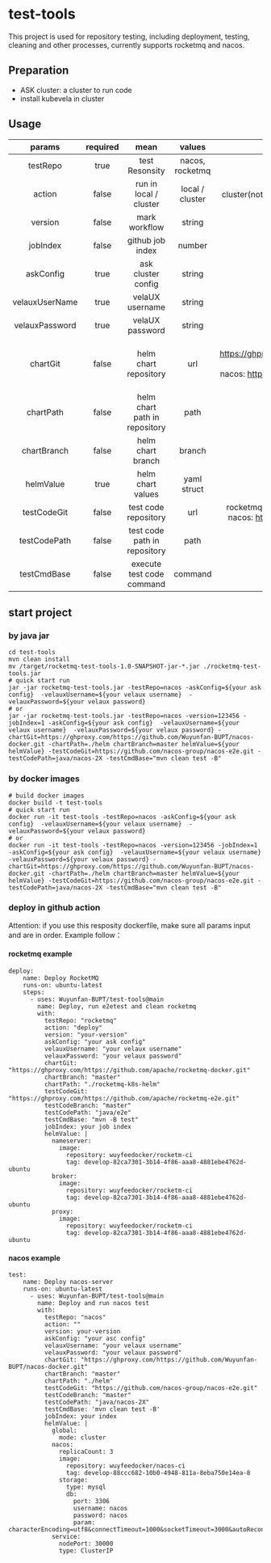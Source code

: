 # test-tools
This project is used for repository testing, including deployment, testing, cleaning and other processes, currently supports rocketmq and nacos.
## Preparation
- ASK cluster: a cluster to run code
- install kubevela in cluster

## Usage
|     params     | required |             mean              |     values      |                                                                                default                                                                                 |
|:--------------:|  :----:  |:-----------------------------:|:---------------:|:----------------------------------------------------------------------------------------------------------------------------------------------------------------------:|
|    testRepo    | true |        test Resonsity         | nacos, rocketmq |                                                                                  null                                                                                  |
|     action     | false |    run in local / cluster     | local / cluster |                                                       cluster(not support this param currently， retain keyword)                                                        |
|    version     | false |         mark workflow         |     string      |                                                                                  null                                                                                  |
|    jobIndex    | false |       github job index        |     number      |                                                                                   0                                                                                    |
|   askConfig    | true |      ask cluster config       |     string      |                                                                                  null                                                                                  |
| velauxUserName | true |        velaUX username        |     string      |                                                                                  null                                                                                  |
| velauxPassword | true |        velaUX password        |     string      |                                                                                                                         null                                           |
|    chartGit    | false |     helm chart repository     |       url       |                                                                                   rocketmq: https://ghproxy.com/https://github.com/apache/rocketmq-docker.git <br/> nacos: https://ghproxy.com/https://github.com/Wuyunfan-BUPT/nacos-docker.git |
|   chartPath    | false | helm chart path in repository |      path       |                                                                                                                                        rocketmq: ./rocketmq-k8s-helm <br/> nacos: ./helm                                                        |
|  chartBranch   | false |       helm chart branch       |     branch      |                                                                                                                                                               master                                                                             |
|   helmValue    | true |       helm chart values       |   yaml struct   |                                                                                                                                                               ...                                                                               |
|  testCodeGit   | false |     test code repository      |       url       |                                                                                                         rocketmq: https://github.com/apache/rocketmq-e2e.git <br/> nacos:  https://github.com/nacos-group/nacos-e2e.git                         |
|  testCodePath  | false | test code path in repository  |      path       |                                                                                                                                          rocketmq: java/e2e <br/> nacos:  java/nacos-2X                                                         |
|  testCmdBase   | false |   execute test code command   |     command     |                                                                                                                                       rocketmq: mvn -B test <br/> nacos:   mvn clean test -B                                                     |

## start project
### by java jar
```agsl
cd test-tools
mvn clean install
mv /target/rocketmq-test-tools-1.0-SNAPSHOT-jar-*.jar ./rocketmq-test-tools.jar
# quick start run
jar -jar rocketmq-test-tools.jar -testRepo=nacos -askConfig=${your ask config}  -velauxUsername=${your velaux username}  -velauxPassword=${your velaux password} 
# or
jar -jar rocketmq-test-tools.jar -testRepo=nacos -version=123456 -jobIndex=1 -askConfig=${your ask config}  -velauxUsername=${your velaux username}  -velauxPassword=${your velaux password} -chartGit=https://ghproxy.com/https://github.com/Wuyunfan-BUPT/nacos-docker.git -chartPath=./helm chartBranch=master helmValue=${your helmValue} -testCodeGit=https://github.com/nacos-group/nacos-e2e.git -testCodePath=java/nacos-2X -testCmdBase="mvn clean test -B" 
```
### by docker images
```
# build docker images
docker build -t test-tools
# quick start run
docker run -it test-tools -testRepo=nacos -askConfig=${your ask config}  -velauxUsername=${your velaux username}  -velauxPassword=${your velaux password} 
# or
docker run -it test-tools -testRepo=nacos -version=123456 -jobIndex=1 -askConfig=${your ask config}  -velauxUsername=${your velaux username}  -velauxPassword=${your velaux password} -chartGit=https://ghproxy.com/https://github.com/Wuyunfan-BUPT/nacos-docker.git -chartPath=./helm chartBranch=master helmValue=${your helmValue} -testCodeGit=https://github.com/nacos-group/nacos-e2e.git -testCodePath=java/nacos-2X -testCmdBase="mvn clean test -B" 
```
### deploy in github action
Attention: if you use this resposity dockerfile, make sure all params input and are in order. Example follow：
#### rocketmq example
```
deploy:
    name: Deploy RocketMQ
    runs-on: ubuntu-latest
    steps:
      - uses: Wuyunfan-BUPT/test-tools@main
        name: Deploy, run e2etest and clean rocketmq
        with:
          testRepo: "rocketmq"
          action: "deploy"
          version: "your-version"
          askConfig: "your ask config"
          velauxUsername: "your velaux username"
          velauxPassword: "your velaux password"
          chartGit: "https://ghproxy.com/https://github.com/apache/rocketmq-docker.git"
          chartBranch: "master"
          chartPath: "./rocketmq-k8s-helm"
          testCodeGit: "https://ghproxy.com/https://github.com/apache/rocketmq-e2e.git"
          testCodeBranch: "master"
          testCodePath: "java/e2e"
          testCmdBase: "mvn -B test"
          jobIndex: your job index
          helmValue: |
            nameserver:
              image:
                repository: wuyfeedocker/rocketm-ci
                tag: develop-82ca7301-3b14-4f86-aaa8-4881ebe4762d-ubuntu
            broker:
              image:
                repository: wuyfeedocker/rocketm-ci
                tag: develop-82ca7301-3b14-4f86-aaa8-4881ebe4762d-ubuntu
            proxy:
              image:
                repository: wuyfeedocker/rocketm-ci
                tag: develop-82ca7301-3b14-4f86-aaa8-4881ebe4762d-ubuntu
```
#### nacos example
```
test:
    name: Deploy nacos-server
    runs-on: ubuntu-latest
      - uses: Wuyunfan-BUPT/test-tools@main
        name: Deploy and run nacos test
        with:
          testRepo: "nacos"
          action: ""
          version: your-version
          askConfig: "your asc config"
          velauxUsername: "your velaux username"
          velauxPassword: "your velaux password"
          chartGit: "https://ghproxy.com/https://github.com/Wuyunfan-BUPT/nacos-docker.git"
          chartBranch: "master"
          chartPath: "./helm"
          testCodeGit: "https://github.com/nacos-group/nacos-e2e.git"
          testCodeBranch: "master"
          testCodePath: "java/nacos-2X"
          testCmdBase: 'mvn clean test -B'
          jobIndex: your index
          helmValue: |
            global:
              mode: cluster
            nacos:
              replicaCount: 3
              image: 
                repository: wuyfeedocker/nacos-ci
                tag: develop-88ccc682-10b0-4948-811a-8eba750e14ea-8
              storage:
                type: mysql
                db:
                  port: 3306
                  username: nacos
                  password: nacos
                  param: characterEncoding=utf8&connectTimeout=1000&socketTimeout=3000&autoReconnect=true&useSSL=false
            service:
              nodePort: 30000
              type: ClusterIP
```